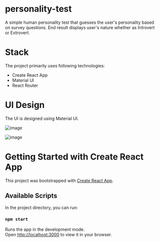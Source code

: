 # personality-test

A simple human personality test that guesses the user's personality based on survey questions. End result displays user's nature whether as Introvert or Extrovert.

# Stack

The project primarily uses following technologies:

- Create React App
- Material UI
- React Router

# UI Design

The UI is designed using Material UI.

![image](https://user-images.githubusercontent.com/36767215/163984014-a5484eb5-7f8a-4a49-8c9e-8cd848af8380.png)

![image](https://user-images.githubusercontent.com/36767215/163984169-e34a6540-420a-47bc-869d-53dd92aa8771.png)

# Getting Started with Create React App

This project was bootstrapped with [Create React App](https://github.com/facebook/create-react-app).

## Available Scripts

In the project directory, you can run:

### `npm start`

Runs the app in the development mode.\
Open [http://localhost:3000](http://localhost:3000) to view it in your browser.

